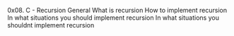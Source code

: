 0x08. C - Recursion
General
What is recursion
How to implement recursion
In what situations you should implement recursion
In what situations you shouldnt implement recursion
